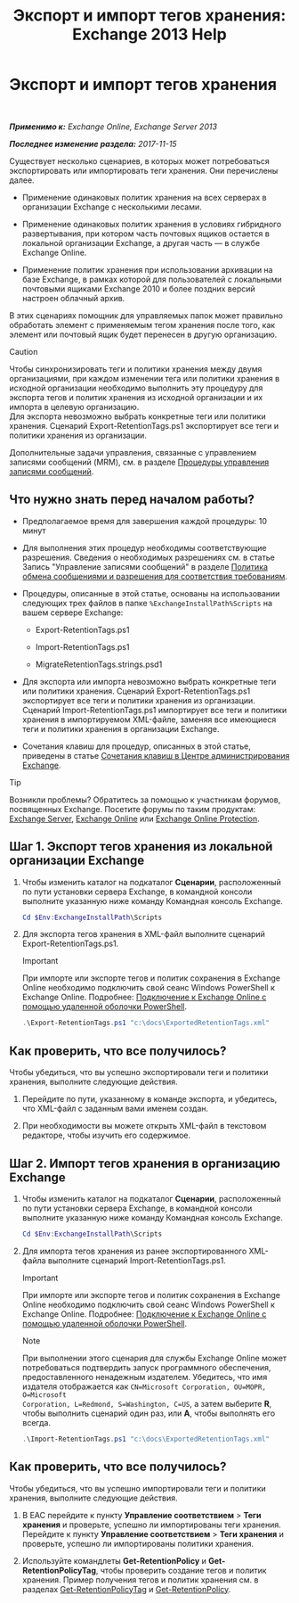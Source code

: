 ﻿---
title: 'Экспорт и импорт тегов хранения: Exchange 2013 Help'
TOCTitle: Экспорт и импорт тегов хранения
ms:assetid: 18405ea2-7ccc-475e-bd84-8b040e17bf44
ms:mtpsurl: https://technet.microsoft.com/ru-ru/library/JJ907307(v=EXCHG.150)
ms:contentKeyID: 51408006
ms.date: 04/30/2018
mtps_version: v=EXCHG.150
ms.translationtype: HT
---

# Экспорт и импорт тегов хранения

 

_**Применимо к:** Exchange Online, Exchange Server 2013_

_**Последнее изменение раздела:** 2017-11-15_

Существует несколько сценариев, в которых может потребоваться экспортировать или импортировать теги хранения. Они перечислены далее.

  - Применение одинаковых политик хранения на всех серверах в организации Exchange с несколькими лесами.

  - Применение одинаковых политик хранения в условиях гибридного развертывания, при котором часть почтовых ящиков остается в локальной организации Exchange, а другая часть — в службе Exchange Online.

  - Применение политик хранения при использовании архивации на базе Exchange, в рамках которой для пользователей с локальными почтовыми ящиками Exchange 2010 и более поздних версий настроен облачный архив.

В этих сценариях помощник для управляемых папок может правильно обработать элемент с применяемым тегом хранения после того, как элемент или почтовый ящик будет перенесен в другую организацию.

> [!CAUTION]  
> Чтобы синхронизировать теги и политики хранения между двумя организациями, при каждом изменении тега или политики хранения в исходной организации необходимо выполнить эту процедуру для экспорта тегов и политик хранения из исходной организации и их импорта в целевую организацию.<br />
Для экспорта невозможно выбрать конкретные теги или политики хранения. Сценарий Export-RetentionTags.ps1 экспортирует все теги и политики хранения из организации.


Дополнительные задачи управления, связанные с управлением записями сообщений (MRM), см. в разделе [Процедуры управления записями сообщений](messaging-records-management-procedures-exchange-2013-help.md).

## Что нужно знать перед началом работы?

  - Предполагаемое время для завершения каждой процедуры: 10 минут

  - Для выполнения этих процедур необходимы соответствующие разрешения. Сведения о необходимых разрешениях см. в статье Запись "Управление записями сообщений" в разделе [Политика обмена сообщениями и разрешения для соответствия требованиям](messaging-policy-and-compliance-permissions-exchange-2013-help.md).

  - Процедуры, описанные в этой статье, основаны на использовании следующих трех файлов в папке `%ExchangeInstallPath%Scripts` на вашем сервере Exchange:
    
      - Export-RetentionTags.ps1
    
      - Import-RetentionTags.ps1
    
      - MigrateRetentionTags.strings.psd1

  - Для экспорта или импорта невозможно выбрать конкретные теги или политики хранения. Сценарий Export-RetentionTags.ps1 экспортирует все теги и политики хранения из организации. Сценарий Import-RetentionTags.ps1 импортирует все теги и политики хранения в импортируемом XML-файле, заменяя все имеющиеся теги и политики хранения в организации Exchange.

  - Сочетания клавиш для процедур, описанных в этой статье, приведены в статье [Сочетания клавиш в Центре администрирования Exchange](keyboard-shortcuts-in-the-exchange-admin-center-exchange-online-protection-help.md).

> [!TIP]  
> Возникли проблемы? Обратитесь за помощью к участникам форумов, посвященных Exchange. Посетите форумы по таким продуктам: <a href="https://go.microsoft.com/fwlink/p/?linkid=60612">Exchange Server</a>, <a href="https://go.microsoft.com/fwlink/p/?linkid=267542">Exchange Online</a> или <a href="https://go.microsoft.com/fwlink/p/?linkid=285351">Exchange Online Protection</a>.


## Шаг 1. Экспорт тегов хранения из локальной организации Exchange

1.  Чтобы изменить каталог на подкаталог **Сценарии**, расположенный по пути установки сервера Exchange, в командной консоли выполните указанную ниже команду Командная консоль Exchange.
    
    ```powershell
    Cd $Env:ExchangeInstallPath\Scripts
    ```

2.  Для экспорта тегов хранения в XML-файл выполните сценарий Export-RetentionTags.ps1.
    
    > [!IMPORTANT]  
    > При импорте или экспорте тегов и политик сохранения в Exchange Online необходимо подключить свой сеанс Windows PowerShell к Exchange Online. Подробнее: <a href="https://technet.microsoft.com/ru-ru/library/jj984289(v=exchg.150)">Подключение к Exchange Online с помощью удаленной оболочки PowerShell</a>.
    
    ```powershell
    .\Export-RetentionTags.ps1 "c:\docs\ExportedRetentionTags.xml"
    ```

## Как проверить, что все получилось?

Чтобы убедиться, что вы успешно экспортировали теги и политики хранения, выполните следующие действия.

1.  Перейдите по пути, указанному в команде экспорта, и убедитесь, что XML-файл с заданным вами именем создан.

2.  При необходимости вы можете открыть XML-файл в текстовом редакторе, чтобы изучить его содержимое.

## Шаг 2. Импорт тегов хранения в организацию Exchange

1.  Чтобы изменить каталог на подкаталог **Сценарии**, расположенный по пути установки сервера Exchange, в командной консоли выполните указанную ниже команду Командная консоль Exchange.
    
    ```powershell
    Cd $Env:ExchangeInstallPath\Scripts
    ```

2.  Для импорта тегов хранения из ранее экспортированного XML-файла выполните сценарий Import-RetentionTags.ps1.
    
    > [!IMPORTANT]  
    > При импорте или экспорте тегов и политик сохранения в Exchange Online необходимо подключить свой сеанс Windows PowerShell к Exchange Online. Подробнее: <a href="https://technet.microsoft.com/ru-ru/library/jj984289(v=exchg.150)">Подключение к Exchange Online с помощью удаленной оболочки PowerShell</a>.
    
    > [!NOTE]  
    > При выполнении этого сценария для службы Exchange Online может потребоваться подтвердить запуск программного обеспечения, предоставленного ненадежным издателем. Убедитесь, что имя издателя отображается как <code>CN=Microsoft Corporation, OU=MOPR, O=Microsoft Corporation, L=Redmond, S=Washington, C=US</code>, а затем выберите <strong>R</strong>, чтобы выполнить сценарий один раз, или <strong>A</strong>, чтобы выполнять его всегда.
    
    ```powershell
    .\Import-RetentionTags.ps1 "c:\docs\ExportedRetentionTags.xml"
    ```

## Как проверить, что все получилось?

Чтобы убедиться, что вы успешно импортировали теги и политики хранения, выполните следующие действия.

1.  В EAC перейдите к пункту **Управление соответствием** \> **Теги хранения** и проверьте, успешно ли импортированы теги хранения. Перейдите к пункту **Управление соответствием** \> **Теги хранения** и проверьте, успешно ли импортированы политики хранения.

2.  Используйте командлеты **Get-RetentionPolicy** и **Get-RetentionPolicyTag**, чтобы проверить создание тегов и политик хранения. Пример получения тегов и политик хранения см. в разделах [Get-RetentionPolicyTag](https://technet.microsoft.com/ru-ru/library/dd298009\(v=exchg.150\)) и [Get-RetentionPolicy](https://technet.microsoft.com/ru-ru/library/dd298086\(v=exchg.150\)).

